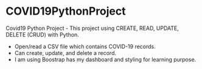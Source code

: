 # COVID19PythonProject
Covid19 Python Project - This project using CREATE, READ, UPDATE, DELETE (CRUD) with Python.

- Open/read a CSV file which contains COVID-19 records.
- Can create, update, and delete a record. 
- I am using Boostrap has my dashboard and styling for learning purpose.
